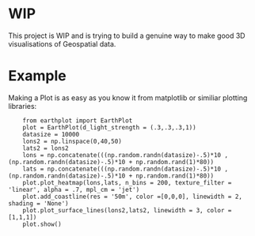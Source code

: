# WIP
This project is WIP and is trying to build a genuine way to make good 3D visualisations of Geospatial data.

# Example
Making a Plot is as easy as you know it from matplotlib or similiar plotting libraries:
```
    from earthplot import EarthPlot
    plot = EarthPlot(d_light_strength = (.3,.3,.3,1))
    datasize = 10000
    lons2 = np.linspace(0,40,50)
    lats2 = lons2
    lons = np.concatenate(((np.random.randn(datasize)-.5)*10 , (np.random.randn(datasize)-.5)*10 + np.random.rand(1)*80))
    lats = np.concatenate(((np.random.randn(datasize)-.5)*10 , (np.random.randn(datasize)-.5)*10 + np.random.rand(1)*80))
    plot.plot_heatmap(lons,lats, n_bins = 200, texture_filter = 'linear', alpha = .7, mpl_cm = 'jet')
    plot.add_coastline(res = '50m', color =[0,0,0], linewidth = 2, shading = 'None')
    plot.plot_surface_lines(lons2,lats2, linewidth = 3, color = [1,1,1])
    plot.show()
   ```
